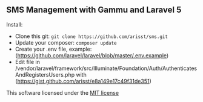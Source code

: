 ## SMS Management with Gammu and Laravel 5

Install:
- Clone this git: `git clone https://github.com/arisst/sms.git`
- Update your composer: `composer update`
- Create your .env file, example: (https://github.com/laravel/laravel/blob/master/.env.example)
- Edit file in /vendor/laravel/framework/src/Illuminate/Foundation/Auth/AuthenticatesAndRegistersUsers.php with (https://gist.github.com/arisst/e8a149e17c49f31de351) 

This software licensed under the [MIT license](http://opensource.org/licenses/MIT)

